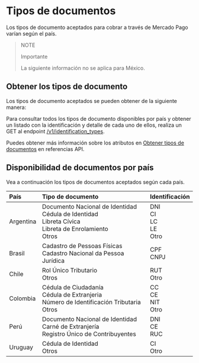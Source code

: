 # Tipos de documentos

Los tipos de documento aceptados para cobrar a través de Mercado Pago varían según el país.

> NOTE
>
> Importante
>
> La siguiente información no se aplica para México.

## Obtener los tipos de documento

Los tipos de documento aceptados se pueden obtener de la siguiente manera:

Para consultar todos los tipos de documento disponibles por país y obtener un listado con la identificación y detalle de cada uno de ellos, realiza un GET al endpoint [/v1/identification_types](https://www.mercadopago[FAKER][URL][DOMAIN]/developers/es/identification_types/_identification_types/get).

Puedes obtener más información sobre los atributos en [Obtener tipos de documentos](https://www.mercadopago[FAKER][URL][DOMAIN]/developers/es/reference/identification_types/_identification_types/get) en referencias API.
 
## Disponibilidad de documentos por país

Vea a continuación los tipos de documentos aceptados según cada país.

| País | Tipo de documento | Identificación |
| :--- | :--- | :--- |
| Argentina | Documento Nacional de Identidad <br/> Cédula de Identidad <br/>	Libreta Cívica <br>	Libreta de Enrolamiento <br/> Otros | DNI <br/> CI <br/> LC <br/> LE <br/> Otro  |
| Brasil | Cadastro de Pessoas Físicas <br/> Cadastro Nacional da Pessoa Jurídica |CPF <br/> CNPJ |
| Chile | Rol Único Tributario <br/> Otros | RUT <br/> Otro |
| Colombia | Cédula de Ciudadanía <br/> Cédula de Extranjeria <br/> Número de Identificación Tributaria	<br/> Otros | CC <br/> CE <br/> NIT <br/> Otro|
| Perú | Documento Nacional de Identidad  <br/>	Carné de Extranjería  <br/>	Registro Único de Contribuyentes | DNI <br/> CE  <br/> RUC |
| Uruguay | Cédula de Identidad <br/> Otros | CI <br/> Otro |